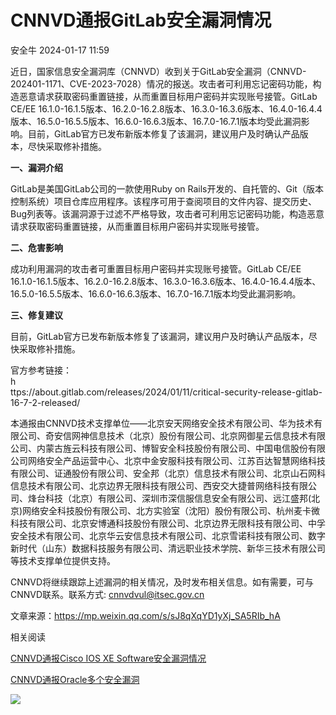 #  CNNVD通报GitLab安全漏洞情况   
 安全牛   2024-01-17 11:59  
  
近日，国家信息安全漏洞库（CNNVD）收到关于GitLab安全漏洞（CNNVD-202401-1171、CVE-2023-7028）情况的报送。攻击者可利用忘记密码功能，构造恶意请求获取密码重置链接，从而重置目标用户密码并实现账号接管。GitLab CE/EE 16.1.0-16.1.5版本、16.2.0-16.2.8版本、16.3.0-16.3.6版本、16.4.0-16.4.4版本、16.5.0-16.5.5版本、16.6.0-16.6.3版本、16.7.0-16.7.1版本均受此漏洞影响。目前，GitLab官方已发布新版本修复了该漏洞，建议用户及时确认产品版本，尽快采取修补措施。  
  
**一、漏洞介绍**  
  
GitLab是美国GitLab公司的一款使用Ruby on Rails开发的、自托管的、Git（版本控制系统）项目仓库应用程序。该程序可用于查阅项目的文件内容、提交历史、Bug列表等。该漏洞源于过滤不严格导致，攻击者可利用忘记密码功能，构造恶意请求获取密码重置链接，从而重置目标用户密码并实现账号接管。  
  
**二、危害影响**  
  
成功利用漏洞的攻击者可重置目标用户密码并实现账号接管。GitLab CE/EE 16.1.0-16.1.5版本、16.2.0-16.2.8版本、16.3.0-16.3.6版本、16.4.0-16.4.4版本、16.5.0-16.5.5版本、16.6.0-16.6.3版本、16.7.0-16.7.1版本均受此漏洞影响。  
  
**三、修复建议**  
  
目前，GitLab官方已发布新版本修复了该漏洞，建议用户及时确认产品版本，尽快采取修补措施。  
  
官方参考链接：  
h  
ttps://about.gitlab.com/releases/2024/01/11/critical-security-release-gitlab-16-7-2-released/  
  
本通报由CNNVD技术支撑单位——北京安天网络安全技术有限公司、华为技术有限公司、奇安信网神信息技术（北京）股份有限公司、北京网御星云信息技术有限公司、内蒙古旌云科技有限公司、博智安全科技股份有限公司、中国电信股份有限公司网络安全产品运营中心、北京中金安服科技有限公司、江苏百达智慧网络科技有限公司、证通股份有限公司、安全邦（北京）信息技术有限公司、北京山石网科信息技术有限公司、北京边界无限科技有限公司、西安交大捷普网络科技有限公司、烽台科技（北京）有限公司、深圳市深信服信息安全有限公司、远江盛邦(北京)网络安全科技股份有限公司、北方实验室（沈阳）股份有限公司、杭州麦卡微科技有限公司、北京安博通科技股份有限公司、北京边界无限科技有限公司、中孚安全技术有限公司、北京华云安信息技术有限公司、北京雪诺科技有限公司、数字新时代（山东）数据科技服务有限公司、清远职业技术学院、新华三技术有限公司等技术支撑单位提供支持。  
  
CNNVD将继续跟踪上述漏洞的相关情况，及时发布相关信息。如有需要，可与CNNVD联系。联系方式: cnnvdvul@itsec.gov.cn  
  
文章来源：https://mp.weixin.qq.com/s/sJ8qXqYD1yXj_SA5RIb_hA  
  
  
  
相关阅读  
  
[CNNVD通报Cisco IOS XE Software安全漏洞情况](http://mp.weixin.qq.com/s?__biz=MjM5Njc3NjM4MA==&mid=2651126035&idx=2&sn=f3c99b86e4cb620e1557b836b02389bd&chksm=bd1449c08a63c0d65838b88ecdb8eaa211f315903123f533ee954b7d9fbd0b0a04e06b1e411b&scene=21#wechat_redirect)  
  
  
[CNNVD通报Oracle多个安全漏洞](http://mp.weixin.qq.com/s?__biz=MjM5Njc3NjM4MA==&mid=2651124919&idx=2&sn=1b4783e4159523cf12f31fdccb4a89ea&chksm=bd1444648a63cd72073b0b1e5551e543c5980a4f9b98a75c325e427c4af896f0259fd3cff431&scene=21#wechat_redirect)  
  
  
![](https://mmbiz.qpic.cn/mmbiz_gif/kuIKKC9tNkAZYNibk7aDDd0hAkQGzOfLPfjXUPaypbuDrr5exabqWXmSOeZVUZtP6zqw9YGWib9xNQdvx1iaCicTUA/640?wx_fmt=gif "")  
  
  
